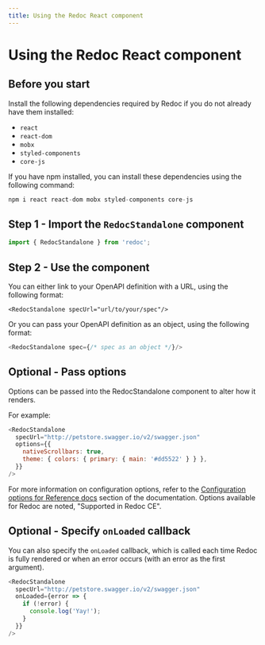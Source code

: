 ```yaml
---
title: Using the Redoc React component
---
```


# Using the Redoc React component

## Before you start

Install the following dependencies required by Redoc if you do not already have them installed:

- `react`
- `react-dom`
- `mobx`
- `styled-components`
- `core-js`

If you have npm installed, you can install these dependencies using the following command:

```js
npm i react react-dom mobx styled-components core-js
```

## Step 1 - Import the `RedocStandalone` component

```js
import { RedocStandalone } from 'redoc';
```

## Step 2 - Use the component

You can either link to your OpenAPI definition with a URL, using the following format:

```react
<RedocStandalone specUrl="url/to/your/spec"/>
```

Or you can pass your OpenAPI definition as an object, using the following format:

```js
<RedocStandalone spec={/* spec as an object */}/>
```

## Optional - Pass options

Options can be passed into the RedocStandalone component to alter how it renders.

For example:

```js
<RedocStandalone
  specUrl="http://petstore.swagger.io/v2/swagger.json"
  options={{
    nativeScrollbars: true,
    theme: { colors: { primary: { main: '#dd5522' } } },
  }}
/>
```

For more information on configuration options, refer to the
[Configuration options for Reference docs](https://redocly.com/docs/api-reference-docs/configuration/)
section of the documentation. Options available for Redoc are noted,
"Supported in Redoc CE".

## Optional - Specify `onLoaded` callback

You can also specify the `onLoaded` callback, which is called each time Redoc
is fully rendered or when an error occurs (with an error as the first argument).

```js
<RedocStandalone
  specUrl="http://petstore.swagger.io/v2/swagger.json"
  onLoaded={error => {
    if (!error) {
      console.log('Yay!');
    }
  }}
/>
```
